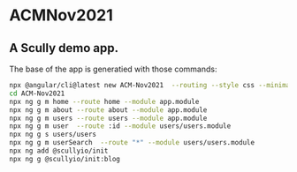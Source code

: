 # ACMNov2021

## A Scully demo app.

The base of the app is generatied with those commands:
```bash
npx @angular/cli@latest new ACM-Nov2021  --routing --style css --minimal --strict
cd ACM-Nov2021
npx ng g m home --route home --module app.module 
npx ng g m about --route about --module app.module
npx ng g m users --route users --module app.module
npx ng g m user  --route :id --module users/users.module
npx ng g s users/users
npx ng g m userSearch  --route "*" --module users/users.module
npx ng add @scullyio/init
npx ng g @scullyio/init:blog
```


